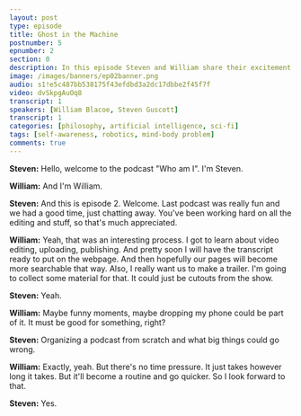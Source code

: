 ```yaml
---
layout: post
type: episode
title: Ghost in the Machine
postnumber: 5
epnumber: 2
section: 0
description: In this episode Steven and William share their excitement for science-fiction as it pertains to self-awareness, free will and the difference between man and machine, if there is any. Will there ever be conscious robots, indistinguishable from humans?
image: /images/banners/ep02banner.png
audio: s1!e5c487bb538175f43efdbd3a2dc17dbbe2f45f7f
video: dvSkpgAuOq8
transcript: 1
speakers: [William Blacoe, Steven Guscott]
transcript: 1
categories: [philosophy, artificial intelligence, sci-fi]
tags: [self-awareness, robotics, mind-body problem]
comments: true
---
```


<p><b>Steven:</b> Hello, welcome to the podcast "Who am I".
I'm Steven.
</p>

<p><b>William:</b> And I'm William.
</p>

<p><b>Steven:</b> And this is episode 2. Welcome.
Last podcast was
really fun and we had a good time,
just chatting away. You've been working hard
on all the editing and stuff, so that's
much appreciated.
</p>

<p><b>William:</b> Yeah, that was an interesting process. I
got to learn about video editing,
uploading, publishing. And pretty soon I
will have the transcript ready to put on
the webpage. And then hopefully our pages
will become more searchable that way.
Also, I really want us to make a trailer.
I'm going to collect some material for
that. It could just be cutouts from the
show.
</p>

<p><b>Steven:</b> Yeah.
</p>

<p><b>William:</b> Maybe funny moments, maybe
dropping my phone could be part of it.
It must be good for something, right?
</p>

<p><b>Steven:</b> Organizing a podcast from
scratch and what big things could go
wrong.
</p>

<p><b>William:</b> Exactly, yeah. But there's no time
pressure. It just takes however long it
takes. But it'll become a
routine and go quicker. So I look forward
to that.
</p>

<p><b>Steven:</b> Yes.
</p>